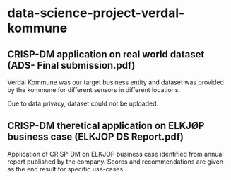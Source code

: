 # data-science-project-verdal-kommune

## CRISP-DM application on real world dataset (ADS- Final submission.pdf)
Verdal Kommune was our target business entity and dataset was provided by the kommune for different sensors in different locations. 

Due to data privacy, dataset could not be uploaded.

## CRISP-DM theretical application on ELKJØP business case (ELKJOP DS Report.pdf)

Application of CRISP-DM on ELKJOP business case identified from annual report published by the company. Scores and recommendations are given as the end result for specific use-cases. 
